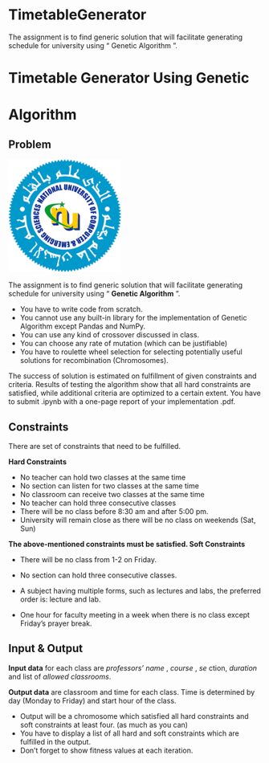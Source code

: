 # TimetableGenerator
 The assignment is to find generic solution that will facilitate generating schedule for university using “ Genetic Algorithm ”.

# Timetable Generator Using Genetic

# Algorithm

## Problem
![](/testmage/fitness_logo.png)

The assignment is to find generic solution that will facilitate generating schedule for university using
“ **Genetic Algorithm** ”.

- You have to write code from scratch.
- You cannot use any built-in library for the implementation of Genetic Algorithm except Pandas
    and NumPy.
- You can use any kind of crossover discussed in class.
- You can choose any rate of mutation (which can be justifiable)
- You have to roulette wheel selection for selecting potentially useful solutions for recombination
    (Chromosomes).

The success of solution is estimated on fulfillment of given constraints and criteria. Results of testing the
algorithm show that all hard constraints are satisfied, while additional criteria are optimized to a certain
extent. You have to submit .ipynb with a one-page report of your implementation .pdf.

## Constraints

There are set of constraints that need to be fulfilled.

**Hard Constraints**

- No teacher can hold two classes at the same time
- No section can listen for two classes at the same time
- No classroom can receive two classes at the same time
- No teacher can hold three consecutive classes
- There will be no class before 8:30 am and after 5:00 pm.
- University will remain close as there will be no class on weekends (Sat, Sun)

**The above-mentioned constraints must be satisfied.
Soft Constraints**

- There will be no class from 1-2 on Friday.
- No section can hold three consecutive classes.
- A subject having multiple forms, such as lectures and labs, the preferred order is: lecture and
    lab.


- One hour for faculty meeting in a week when there is no class except Friday’s prayer break.

## Input & Output

**Input data** for each class are _professors’ name_ , _course_ , _se_ ction, _duration_ and list of _allowed classrooms_.

**Output data** are classroom and time for each class. Time is determined by day (Monday to Friday) and
start hour of the class.

- Output will be a chromosome which satisfied all hard constraints and soft constraints at least
    four. (as much as you can)
- You have to display a list of all hard and soft constraints which are fulfilled in the output.
- Don’t forget to show fitness values at each iteration.




